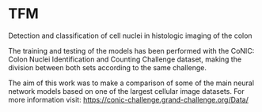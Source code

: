 # TFM
Detection and classification of cell nuclei in histologic imaging of the colon

The training and testing of the models has been performed with the CoNIC: Colon Nuclei Identification and Counting Challenge dataset, making the division between both sets according to the same challenge.

The aim of this work was to make a comparison of some of the main neural network models based on one of the largest cellular image datasets. For more information visit: https://conic-challenge.grand-challenge.org/Data/
